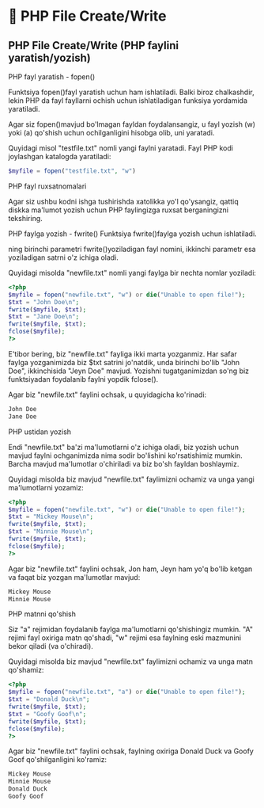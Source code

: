 # 📔 PHP File Create/Write

## PHP File Create/Write (PHP faylini yaratish/yozish)

PHP fayl yaratish - fopen()

Funktsiya fopen()fayl yaratish uchun ham ishlatiladi. Balki biroz chalkashdir, lekin PHP da fayl fayllarni ochish uchun ishlatiladigan funksiya yordamida yaratiladi.

Agar siz fopen()mavjud bo'lmagan fayldan foydalansangiz, u fayl yozish (w) yoki (a) qo'shish uchun ochilganligini hisobga olib, uni yaratadi.

Quyidagi misol "testfile.txt" nomli yangi faylni yaratadi. Fayl PHP kodi joylashgan katalogda yaratiladi:

```php
$myfile = fopen("testfile.txt", "w")
```

PHP fayl ruxsatnomalari

Agar siz ushbu kodni ishga tushirishda xatolikka yo'l qo'ysangiz, qattiq diskka ma'lumot yozish uchun PHP faylingizga ruxsat berganingizni tekshiring.

PHP faylga yozish - fwrite()
Funktsiya fwrite()faylga yozish uchun ishlatiladi.

ning birinchi parametri fwrite()yoziladigan fayl nomini, ikkinchi parametr esa yoziladigan satrni o'z ichiga oladi.

Quyidagi misolda "newfile.txt" nomli yangi faylga bir nechta nomlar yoziladi:

```php
<?php
$myfile = fopen("newfile.txt", "w") or die("Unable to open file!");
$txt = "John Doe\n";
fwrite($myfile, $txt);
$txt = "Jane Doe\n";
fwrite($myfile, $txt);
fclose($myfile);
?>
```

E'tibor bering, biz "newfile.txt" fayliga ikki marta yozganmiz. Har safar faylga yozganimizda biz $txt satrini jo'natdik, unda birinchi bo'lib "John Doe", ikkinchisida "Jeyn Doe" mavjud. Yozishni tugatganimizdan so'ng biz funktsiyadan foydalanib faylni yopdik fclose().

Agar biz "newfile.txt" faylini ochsak, u quyidagicha ko'rinadi:

```php
John Doe
Jane Doe
```

PHP ustidan yozish

Endi "newfile.txt" ba'zi ma'lumotlarni o'z ichiga oladi, biz yozish uchun mavjud faylni ochganimizda nima sodir bo'lishini ko'rsatishimiz mumkin. Barcha mavjud ma'lumotlar o'chiriladi va biz bo'sh fayldan boshlaymiz.

Quyidagi misolda biz mavjud "newfile.txt" faylimizni ochamiz va unga yangi ma'lumotlarni yozamiz:

```php
<?php
$myfile = fopen("newfile.txt", "w") or die("Unable to open file!");
$txt = "Mickey Mouse\n";
fwrite($myfile, $txt);
$txt = "Minnie Mouse\n";
fwrite($myfile, $txt);
fclose($myfile);
?>
```

Agar biz "newfile.txt" faylini ochsak, Jon ham, Jeyn ham yo'q bo'lib ketgan va faqat biz yozgan ma'lumotlar mavjud:

```php
Mickey Mouse
Minnie Mouse
```

PHP matnni qo'shish

Siz "a" rejimidan foydalanib faylga ma'lumotlarni qo'shishingiz mumkin. "A" rejimi fayl oxiriga matn qo'shadi, "w" rejimi esa faylning eski mazmunini bekor qiladi (va o'chiradi).

Quyidagi misolda biz mavjud "newfile.txt" faylimizni ochamiz va unga matn qo'shamiz:

```php
<?php
$myfile = fopen("newfile.txt", "a") or die("Unable to open file!");
$txt = "Donald Duck\n";
fwrite($myfile, $txt);
$txt = "Goofy Goof\n";
fwrite($myfile, $txt);
fclose($myfile);
?>
```

Agar biz "newfile.txt" faylini ochsak, faylning oxiriga Donald Duck va Goofy Goof qo'shilganligini ko'ramiz:

```php
Mickey Mouse
Minnie Mouse
Donald Duck
Goofy Goof
```






















